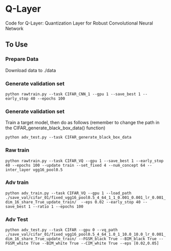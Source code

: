 # Q-Layer
Code for Q-Layer: Quantization Layer for Robust Convolutional Neural Network

## To Use
### Prepare Data
Download data to ./data

### Generate validation set
`python rawtrain.py --task CIFAR_CNN_1 --gpu 1 --save_best 1 --early_stop 40 --epochs 100`


### Generate validation set
Train a target model, then do as follows (remember to change the path in the CIFAR_generate_black_box_data() function)

`python adv_test.py --task CIFAR_generate_black_box_data`

### Raw train
`python rawtrain.py --task CIFAR_VQ --gpu 1 --save_best 1 --early_stop 40 --epochs 100 --update train --set_fixed 4 --num_concept 64 --inter_layer vgg16_pool0.5`

### Adv train
`python adv_train.py --task CIFAR_VQ --gpu 1 --load_path ./save_val/cifar_01/fixed_vgg16_pool0.5_4_64_1_1_0.001_0.001_lr_0.001_dim_16_share_True_update_train/  --eps 0.02 --early_stop 40 --save_best 1 --ratio 1 --epochs 100`

### Adv Test
`python adv_test.py --task CIFAR --gpu 0 --vq_path ./save_val/cifar_01/fixed_vgg16_pool0.5_4_64_1.0_1_10.0_10.0_lr_0.001_dim_16_share_True_update_train/ --FGSM_black True --BIM_black True --FGSM_white True --BIM_white True --CIM_white True --eps [0.02,0.05]`


